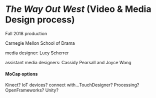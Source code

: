 # *The Way Out West* (Video & Media Design process)
Fall 2018 production

Carnegie Mellon School of Drama

media designer: Lucy Scherrer

assistant media designers: Cassidy Pearsall and Joyce Wang


#### MoCap options
Kinect? IoT devices?
connect with...TouchDesigner? Processing? OpenFrameworks? Unity?
